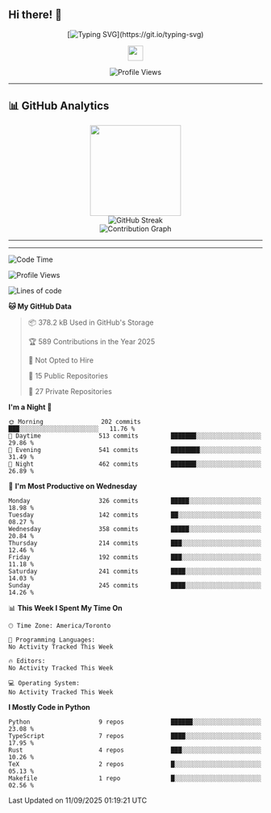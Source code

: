## Hi there! 👋

<div align="center">

<!-- Dynamic Typing Animation -->
[![Typing SVG](https://readme-typing-svg.herokuapp.com?font=Fira+Code&size=30&duration=3000&pause=1000&color=6366F1&center=true&vCenter=true&multiline=true&width=600&height=100&lines=Hello+%2C+I'm+Xindan+Zhang+%F0%9F%91%8B;)](https://git.io/typing-svg)

<!-- Animated Wave -->
<img src="https://raw.githubusercontent.com/MartinHeinz/MartinHeinz/master/wave.gif" width="30px" height="30px">

<!-- Profile Views Counter -->
![Profile Views](https://komarev.com/ghpvc/?username=XindanZhang&label=Profile%20views&color=6366f1&style=flat)

</div>

---


## 📊 GitHub Analytics

<div align="center">
  <img height="180em" src="https://github-readme-stats.vercel.app/api/top-langs/?username=XindanZhang&layout=compact&langs_count=8&theme=tokyonight&include_all_commits=true&count_private=true"/>
</div>

<div align="center">
  <img src="https://github-readme-streak-stats.herokuapp.com/?user=XindanZhang&theme=tokyonight" alt="GitHub Streak" />
</div>

<div align="center">
  <img src="https://github-readme-activity-graph.vercel.app/graph?username=XindanZhang&theme=tokyo-night&bg_color=1a1b27&color=70a5fd&line=70a5fd&point=c3e88d&area=true&hide_border=true" alt="Contribution Graph" />
</div>

---

---
<!--START_SECTION:waka-->
![Code Time](http://img.shields.io/badge/Code%20Time-27%20mins-blue)

![Profile Views](http://img.shields.io/badge/Profile%20Views-0-blue)

![Lines of code](https://img.shields.io/badge/From%20Hello%20World%20I%27ve%20Written-2.6%20million%20lines%20of%20code-blue)

**🐱 My GitHub Data** 

> 📦 378.2 kB Used in GitHub's Storage 
 > 
> 🏆 589 Contributions in the Year 2025
 > 
> 🚫 Not Opted to Hire
 > 
> 📜 15 Public Repositories 
 > 
> 🔑 27 Private Repositories 
 > 
**I'm a Night 🦉** 

```text
🌞 Morning                202 commits         ███░░░░░░░░░░░░░░░░░░░░░░   11.76 % 
🌆 Daytime                513 commits         ███████░░░░░░░░░░░░░░░░░░   29.86 % 
🌃 Evening                541 commits         ████████░░░░░░░░░░░░░░░░░   31.49 % 
🌙 Night                  462 commits         ███████░░░░░░░░░░░░░░░░░░   26.89 % 
```
📅 **I'm Most Productive on Wednesday** 

```text
Monday                   326 commits         █████░░░░░░░░░░░░░░░░░░░░   18.98 % 
Tuesday                  142 commits         ██░░░░░░░░░░░░░░░░░░░░░░░   08.27 % 
Wednesday                358 commits         █████░░░░░░░░░░░░░░░░░░░░   20.84 % 
Thursday                 214 commits         ███░░░░░░░░░░░░░░░░░░░░░░   12.46 % 
Friday                   192 commits         ███░░░░░░░░░░░░░░░░░░░░░░   11.18 % 
Saturday                 241 commits         ████░░░░░░░░░░░░░░░░░░░░░   14.03 % 
Sunday                   245 commits         ████░░░░░░░░░░░░░░░░░░░░░   14.26 % 
```


📊 **This Week I Spent My Time On** 

```text
🕑︎ Time Zone: America/Toronto

💬 Programming Languages: 
No Activity Tracked This Week

🔥 Editors: 
No Activity Tracked This Week

💻 Operating System: 
No Activity Tracked This Week
```

**I Mostly Code in Python** 

```text
Python                   9 repos             ██████░░░░░░░░░░░░░░░░░░░   23.08 % 
TypeScript               7 repos             ████░░░░░░░░░░░░░░░░░░░░░   17.95 % 
Rust                     4 repos             ███░░░░░░░░░░░░░░░░░░░░░░   10.26 % 
TeX                      2 repos             █░░░░░░░░░░░░░░░░░░░░░░░░   05.13 % 
Makefile                 1 repo              █░░░░░░░░░░░░░░░░░░░░░░░░   02.56 % 
```




 Last Updated on 11/09/2025 01:19:21 UTC
<!--END_SECTION:waka-->
